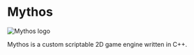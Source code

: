 # Mythos
![Mythos logo](Mythos_Logo.png)

Mythos is a custom scriptable 2D game engine written in C++.